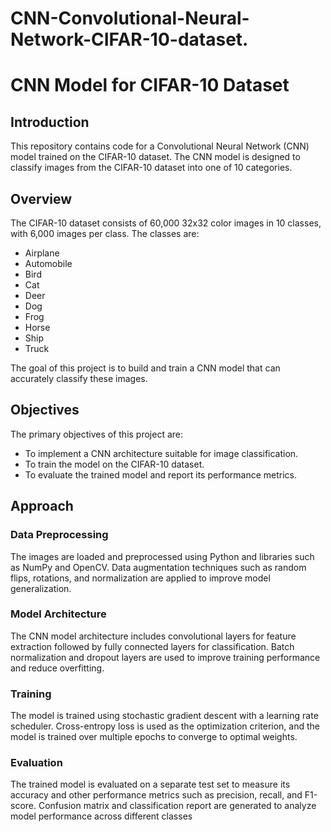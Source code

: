 # CNN-Convolutional-Neural-Network-CIFAR-10-dataset.
# CNN Model for CIFAR-10 Dataset

## Introduction

This repository contains code for a Convolutional Neural Network (CNN) model trained on the CIFAR-10 dataset. The CNN model is designed to classify images from the CIFAR-10 dataset into one of 10 categories.

## Overview

The CIFAR-10 dataset consists of 60,000 32x32 color images in 10 classes, with 6,000 images per class. The classes are:
- Airplane
- Automobile
- Bird
- Cat
- Deer
- Dog
- Frog
- Horse
- Ship
- Truck

The goal of this project is to build and train a CNN model that can accurately classify these images.

## Objectives

The primary objectives of this project are:
- To implement a CNN architecture suitable for image classification.
- To train the model on the CIFAR-10 dataset.
- To evaluate the trained model and report its performance metrics.

## Approach

### Data Preprocessing
The images are loaded and preprocessed using Python and libraries such as NumPy and OpenCV. Data augmentation techniques such as random flips, rotations, and normalization are applied to improve model generalization.

### Model Architecture
The CNN model architecture includes convolutional layers for feature extraction followed by fully connected layers for classification. Batch normalization and dropout layers are used to improve training performance and reduce overfitting.

### Training
The model is trained using stochastic gradient descent with a learning rate scheduler. Cross-entropy loss is used as the optimization criterion, and the model is trained over multiple epochs to converge to optimal weights.

### Evaluation
The trained model is evaluated on a separate test set to measure its accuracy and other performance metrics such as precision, recall, and F1-score. Confusion matrix and classification report are generated to analyze model performance across different classes

